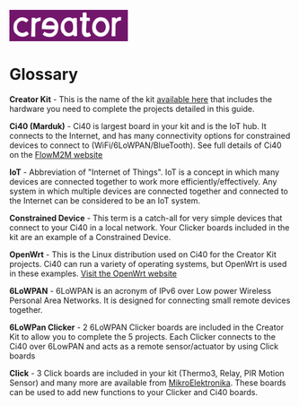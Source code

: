 ![Creator Logo](../images/creatorlogo.png)

# Glossary

**Creator Kit** - This is the name of the kit [available here](http://www.imgtec.com) that includes the hardware you need to complete the projects detailed in this guide.

**Ci40 (Marduk)** - Ci40 is largest board in your kit and is the IoT hub. It connects to the Internet, and has many connectivity options for constrained devices to connect to (WiFi/6LoWPAN/BlueTooth). See full details of Ci40 on the [FlowM2M website](http://www.flowcloud.io)

**IoT** - Abbreviation of "Internet of Things". IoT is a concept in which many devices are connected together to work more efficiently/effectively. Any system in which multiple devices are connected together and connected to the Internet can be considered to be an IoT system.

**Constrained Device** - This term is a catch-all for very simple devices that connect to your Ci40 in a local network. Your Clicker boards included in the kit are an example of a Constrained Device.

**OpenWrt** - This is the Linux distribution used on Ci40 for the Creator Kit projects. Ci40 can run a variety of operating systems, but OpenWrt is used in these examples. [Visit the OpenWrt website](https://openwrt.org/)

**6LoWPAN** - 6LoWPAN is an acronym of IPv6 over Low power Wireless Personal Area Networks. It is designed for connecting small remote devices together.

**6LoWPan Clicker** - 2 6LoWPAN Clicker boards are included in the Creator Kit to allow you to complete the 5 projects. Each Clicker connects to the Ci40 over 6LowPAN and acts as a remote sensor/actuator by using Click boards

**Click** - 3 Click boards are included in your kit (Thermo3, Relay, PIR Motion Sensor) and many more are available from [MikroElektronika](http://www.mikroe.com/click/). These boards can be used to add new functions to your Clicker and Ci40 boards.

